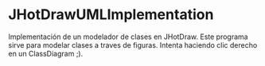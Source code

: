 # JHotDrawUMLImplementation
Implementación de un modelador de clases en JHotDraw.
Este programa sirve para modelar clases a traves de figuras.
Intenta haciendo clic derecho en un ClassDiagram ;).
